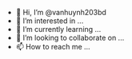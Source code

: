 - 👋 Hi, I’m @vanhuynh203bd
- 👀 I’m interested in ...
- 🌱 I’m currently learning ...
- 💞️ I’m looking to collaborate on ...
- 📫 How to reach me ...

<!---
vanhuynh203bd/vanhuynh203bd is a ✨ special ✨ repository because its `README.md` (this file) appears on your GitHub profile.
You can click the Preview link to take a look at your changes.
--->
